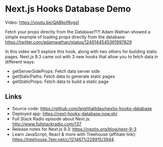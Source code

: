 # Next.js Hooks Database Demo

Video: https://youtu.be/QABkof8ygzI

Fetch your props directly from the Database?!?! Adam Wathan showed a simple example of loading props directly from the database: https://twitter.com/adamwathan/status/1246144545361997829

In this video we'll explore this hook, along with two others for building static pages. Next.js 9.3 came out with 3 new hooks that allow you to fetch data in different ways:

- getServerSideProps: Fetch data server side
- getStaticPaths: Fetch data to generate static pages
- getStaticProps: Fetch data to build a static page

## Links

- Source code: https://github.com/leighhalliday/nextjs-hooks-database
- Deployed app: https://next-hooks-database.now.sh/
- Full Stack Radio episode about Next.js: http://www.fullstackradio.com/137
- Release notes for Next.js 9.3: https://nextjs.org/blog/next-9-3
- Learn JavaScript, React & more with Treehouse (affiliate link): https://treehouse.7eer.net/c/1214671/228915/3944
